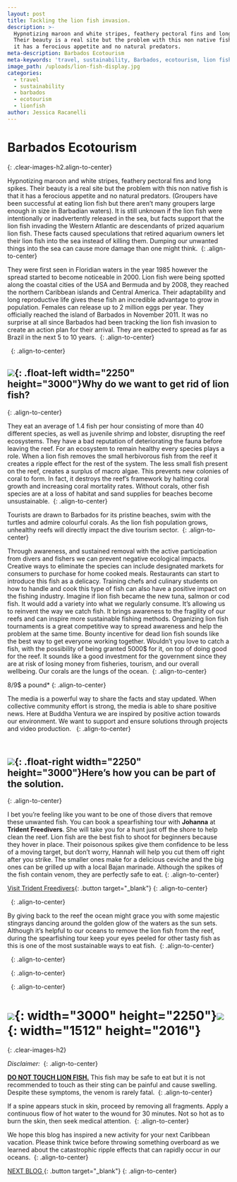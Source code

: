 ```yaml
---
layout: post
title: Tackling the lion fish invasion.
description: >-
  Hypnotizing maroon and white stripes, feathery pectoral fins and long spikes.
  Their beauty is a real site but the problem with this non native fish is that
  it has a ferocious appetite and no natural predators.
meta-description: Barbados Ecotourism
meta-keywords: 'travel, sustainability, Barbados, ecotourism, lion fish,'
image_path: /uploads/lion-fish-display.jpg
categories:
  - travel
  - sustainability
  - barbados
  - ecotourism
  - lionfish
author: Jessica Racanelli
---
```


# Barbados Ecotourism
{: .clear-images-h2.align-to-center}

Hypnotizing maroon and white stripes, feathery pectoral fins and long spikes. Their beauty is a real site but the problem with this non native fish is that it has a ferocious appetite and no natural predators. (Groupers have been successful at eating lion fish but there aren’t many groupers large enough in size in Barbadian waters). It is still unknown if the lion fish were intentionally or inadvertently released in the sea, but facts support that the lion fish invading the Western Atlantic are descendants of prized aquarium lion fish. These facts caused speculations that retired aquarium owners let their lion fish into the sea instead of killing them. Dumping our unwanted things into the sea can cause more damage than one might think.&nbsp;
{: .align-to-center}

They were first seen in Floridian waters in the year 1985 however the spread started to become noticeable in 2000. Lion fish were being spotted along the coastal cities of the USA and Bermuda and by 2008, they reached the northern Caribbean islands and Central America. Their adaptability and long reproductive life gives these fish an incredible advantage to grow in population. Females can release up to 2 million eggs per year. They officially reached the island of Barbados in November 2011. It was no surprise at all since Barbados had been tracking the lion fish invasion to create an action plan for their arrival. They are expected to spread as far as Brazil in the next 5 to 10 years.&nbsp;
{: .align-to-center}

&nbsp;
{: .align-to-center}

## ![](/uploads/tridentfreedivers-spearfishing-7089.jpg){: .float-left width="2250" height="3000"}Why do we want to get rid of lion fish?
{: .align-to-center}

They eat an average of 1.4 fish per hour consisting of more than 40 different species, as well as juvenile shrimp and lobster, disrupting the reef ecosystems. They have a bad reputation of deteriorating the fauna before leaving the reef. For an ecosystem to remain healthy every species plays a role. When a lion fish removes the small herbivorous fish from the reef it creates a ripple effect for the rest of the system. The less small fish present on the reef, creates a surplus of macro algae. This prevents new colonies of coral to form. In fact, it destroys the reef’s framework by halting coral growth and increasing coral mortality rates. Without corals, other fish species are at a loss of habitat and sand supplies for beaches become unsustainable.&nbsp;
{: .align-to-center}

Tourists are drawn to Barbados for its pristine beaches, swim with the turtles and admire colourful corals. As the lion fish population grows, unhealthy reefs will directly impact the dive tourism sector.&nbsp;
{: .align-to-center}

Through awareness, and sustained removal with the active participation from divers and fishers we can prevent negative ecological impacts. Creative ways to eliminate the species can include designated markets for consumers to purchase for home cooked meals. Restaurants can start to introduce this fish as a delicacy. Training chefs and culinary students on how to handle and cook this type of fish can also have a positive impact on the fishing industry. Imagine if lion fish became the new tuna, salmon or cod fish. It would add a variety into what we regularly consume. It’s allowing us to reinvent the way we catch fish. It brings awareness to the fragility of our reefs and can inspire more sustainable fishing methods. Organizing lion fish tournaments is a great competitive way to spread awareness and help the problem at the same time. Bounty incentive for dead lion fish sounds like the best way to get everyone working together. Wouldn’t you love to catch a fish, with the possibility of being granted 5000$ for it, on top of doing good for the reef. It sounds like a good investment for the government since they are at risk of losing money from fisheries, tourism, and our overall wellbeing. Our corals are the lungs of the ocean.&nbsp;
{: .align-to-center}

8/9$ a pound\*
{: .align-to-center}

The media is a powerful way to share the facts and stay updated. When collective community effort is strong, the media is able to share positive news. Here at Buddha Ventura we are inspired by positive action towards our environment. We want to support and ensure solutions through projects and video production. &nbsp;
{: .align-to-center}

## <br>![](/uploads/tridentfreedivers-spearfishing-7077.jpg){: .float-right width="2250" height="3000"}Here’s how you can be part of the solution.
{: .align-to-center}

I bet you’re feeling like you want to be one of those divers that remove these unwanted fish. You can book a spearfishing tour with **Johanna** at **Trident Freedivers**. She will take you for a hunt just off the shore to help clean the reef. Lion fish are the best fish to shoot for beginners because they hover in place. Their poisonous spikes give them confidence to be less of a moving target, but don’t worry, Hannah will help you cut them off right after you strike. The smaller ones make for a delicious ceviche and the big ones can be grilled up with a local Bajan marinade. Although the spikes of the fish contain venom, they are perfectly safe to eat.
{: .align-to-center}

[Visit Trident Freedivers](/2019/first-blog-post){: .button target="_blank"}
{: .align-to-center}

&nbsp;
{: .align-to-center}

By giving back to the reef the ocean might grace you with some majestic stingrays dancing around the golden glow of the waters as the sun sets. Although it’s helpful to our oceans to remove the lion fish from the reef, during the spearfishing tour keep your eyes peeled for other tasty fish as this is one of the most sustainable ways to eat fish.&nbsp;
{: .align-to-center}

&nbsp;
{: .align-to-center}

&nbsp;
{: .align-to-center}

&nbsp;
{: .align-to-center}

# ![](/uploads/tridentfreedivers-spearfishing-7091.jpg){: width="3000" height="2250"}![](/uploads/fullsizerender-1.jpg){: width="1512" height="2016"}
{: .clear-images-h2}

*Disclaimer:&nbsp;*
{: .align-to-center}

<u><strong>DO NOT TOUCH LION FISH.</strong></u>&nbsp;This fish may be safe to eat but it is not recommended to touch as their sting can be painful and cause swelling. Despite these symptoms, the venom is rarely fatal.&nbsp;
{: .align-to-center}

If a spine appears stuck in skin, proceed by removing all fragments. Apply a continuous flow of hot water to the wound for 30 minutes. Not so hot as to burn the skin, then seek medical attention.&nbsp;
{: .align-to-center}

We hope this blog has inspired a new activity for your next Caribbean vacation. Please think twice before throwing something overboard as we learned about the catastrophic ripple effects that can rapidly occur in our oceans.&nbsp;
{: .align-to-center}

[NEXT BLOG&nbsp;](/2019/first-blog-post){: .button target="_blank"}
{: .align-to-center}